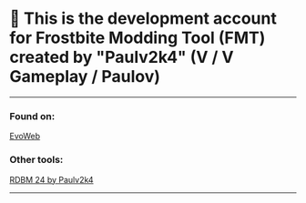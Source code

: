 # 👀 This is the development account for Frostbite Modding Tool (FMT) created by "Paulv2k4" (V / V Gameplay / Paulov)

---

### Found on:
[EvoWeb](https://evoweb.uk)

### Other tools:
[RDBM 24 by Paulv2k4](https://www.mediafire.com/file/4e09v3r8u9jvb1a/RDBM24ByPaul.zip/file)


---
